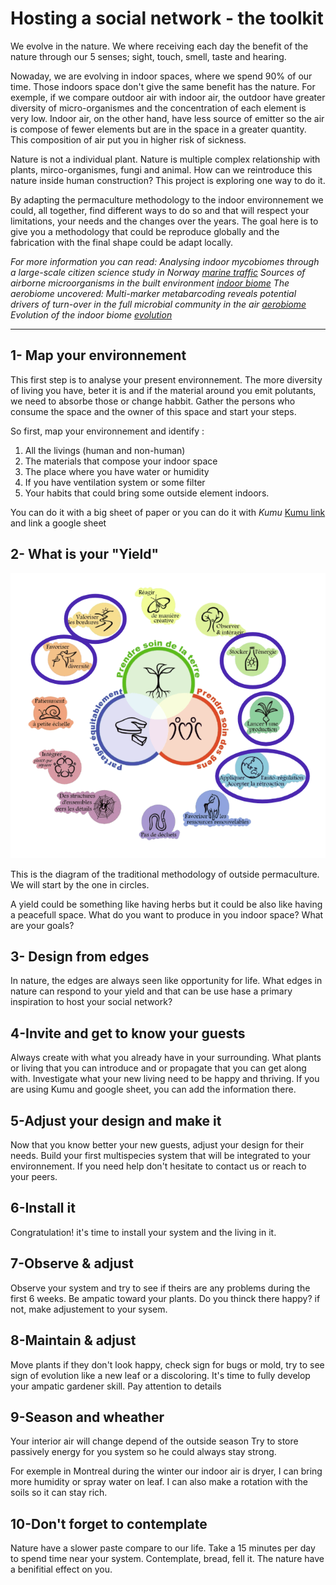 # Hosting a social network - the toolkit

We evolve in the nature. We where receiving each day the benefit of the nature through our 5 senses;  sight, touch, smell, taste and hearing.

Nowaday, we are evolving in indoor spaces, where we spend 90% of our time. Those indoors space don't give the same benefit has the nature. For exemple, if we compare outdoor air with indoor air, the outdoor have greater diversity of micro-organismes and the concentration of each element is very low. Indoor air, on the other hand, have less source of emitter so the air is compose of fewer elements but are in the space in a greater quantity.  This composition of air put you in higher risk of sickness.

Nature is not a individual plant. Nature is multiple complex relationship with plants, mirco-organismes, fungi and animal. How can we reintroduce this nature inside human construction? This project is exploring one way to do it.

By adapting the permaculture methodology to the indoor environnement we could, all together, find different ways to do so and that will respect your limitations, your needs and the changes over the years. The goal here is to give you a methodology that could be reproduce globally and the fabrication with the final shape could be adapt locally.

*For more information you can read:*
*Analysing indoor mycobiomes through a large-scale citizen science study in Norway* [*marine traffic*](https://pubmed.ncbi.nlm.nih.gov/33830574/)
*Sources of airborne microorganisms in the built environment* [*indoor biome*](https://microbiomejournal.biomedcentral.com/articles/10.1186/s40168-015-0144-z#:~:text=Likewise%2C%20pets%20and%20plants%20are,mold%20growing%20on%20building%20materials)
*The aerobiome uncovered: Multi-marker metabarcoding reveals potential drivers of turn-over in the full microbial community in the air* [*aerobiome*](https://www.sciencedirect.com/science/article/pii/S0160412021001768)
*Evolution of the indoor biome* [*evolution*](https://www.sciencedirect.com/science/article/abs/pii/S0169534715000385)

<hr>

## 1- Map your environnement

This first step is to analyse your present environnement. The more diversity of living you have, beter it is and if the material around you emit polutants, we need to absorbe those or change habbit. Gather the persons who consume the space and the owner of this space and start your steps.

So first, map your environnement and identify :
1. All the livings (human and non-human)
2. The materials that compose your indoor space
3. The place where you have water or humidity
4. If you have ventilation system or some filter
5. Your habits that could bring some outside element indoors.

You can do it with a big sheet of paper or you can do it with *Kumu* [Kumu link ](https://kumu.io) and link a google sheet

## 2- What is your "Yield"

![Com1](img/tookit/perma.jpg)

This is the diagram of the traditional methodology of outside permaculture. We will start by the one in circles.

A yield could be something like having herbs but it could be also like having a peacefull space. What do you want to produce in you indoor space? What are your goals?

## 3- Design from edges

In nature, the edges are always seen like opportunity for life. What edges in nature can respond to your yield and that can be use hase a primary inspiration to host your social network?

## 4-Invite and get to know your guests

Always create with what you already have in your surrounding. What plants or living that you can introduce and or propagate that you can get along with. Investigate what your new living need to be happy and thriving. If you are using Kumu and google sheet, you can add the information there.

## 5-Adjust your design and make it

Now that you know better your new guests, adjust your design for their needs. Build your first multispecies system that will be integrated to your environnement. If you need help don't hesitate to contact us or reach to your peers.

## 6-Install it

Congratulation! it's time to install your system and the living in it.

## 7-Observe & adjust

Observe your system and try to see if theirs are any problems during the first 6 weeks. Be ampatic toward your plants. Do you thinck there happy? if not, make adjustement to your sysem.

## 8-Maintain & adjust

Move plants if they don't look happy, check sign for bugs or mold, try to see sign of evolution like a new leaf or a discoloring. It's time to fully develop your ampatic gardener skill. Pay attention to details

## 9-Season and wheather

Your interior air will change depend of the outside season Try to store passively energy for you system so he could always stay strong.

For exemple in Montreal during the winter our indoor air is dryer, I can bring more humidity or spray water on leaf. I can also make a rotation with the soils so it can stay rich.

## 10-Don't forget to contemplate

Nature have a slower paste compare to our life. Take a 15 minutes per day to spend time near your system. Contemplate, bread, fell it. The nature have a benifitial effect on you.